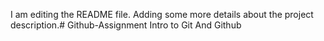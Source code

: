 I am editing the README file. Adding some more details about the project description.# Github-Assignment
Intro to Git And Github
